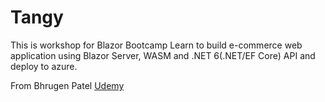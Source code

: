 # Tangy

This is workshop for Blazor Bootcamp
Learn to build e-commerce web application using Blazor Server, WASM and .NET 6(.NET/EF Core) API and deploy to azure.

From Bhrugen Patel <a href="https://www.udemy.com/course/introduction-to-aspnet-core-x/">Udemy</a>
